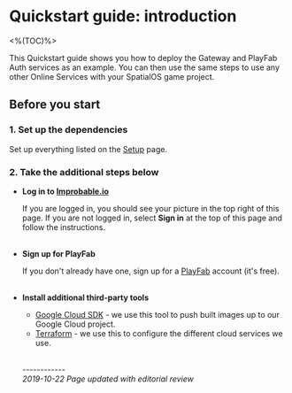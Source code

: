 # Quickstart guide: introduction
<%(TOC)%>

This Quickstart guide shows you how to deploy the Gateway and PlayFab Auth services as an example. You can then use the same steps to use any other Online Services with your SpatialOS game project.

## Before you start

### 1. Set up the dependencies

Set up everything listed on the [Setup]({{urlRoot}}/content/get-started/setup) page.

### 2. Take the additional steps below

* **Log in to [Improbable.io](https://improbable.io/)**

    If you are logged in, you should see your picture in the top right of this page. If you are not logged in, select **Sign in** at the top of this page and follow the instructions.<br><br>

* **Sign up for PlayFab**

    If you don't already have one, sign up for a [PlayFab](https://playfab.com/) account (it's free).<br><br>

* **Install additional third-party tools**
    * [Google Cloud SDK](https://cloud.google.com/sdk/) - we use this tool to push built images up to our Google Cloud project.
    * [Terraform](https://www.terraform.io/) - we use this to configure the different cloud services we use.

    <br/>------------<br/>
_2019-10-22 Page updated with editorial review_<br>
